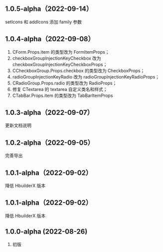 ## 1.0.5-alpha（2022-09-14）
setIcons 和 addIcons 添加 family 参数
## 1.0.4-alpha（2022-09-08）
1. CForm.Props.item 的类型改为 FormItemProps；
2. checkboxGroupInjectionKeyCheckbox 改为 checkboxGroupInjectionKeyCheckboxProps；
3. CCheckboxGroup.Props.checkbox 的类型改为 CheckboxProps；
4. radioGroupInjectionKeyRadio 改为 radioGroupInjectionKeyRadioProps；
5. CRadioGroup.Props.radio 的类型改为 RadioProps；
6. 修复 CTextarea 的 textarea 自定义类名和样式；
7. CTabBar.Props.item 的类型改为 TabBarItemProps
## 1.0.3-alpha（2022-09-07）
更新文档说明
## 1.0.2-alpha（2022-09-05）
完善导出
## 1.0.1-alpha（2022-09-02）
降低 HbuilderX 版本
## 1.0.1-alpha（2022-09-02）
降低 HbuilderX 版本
## 1.0.0-alpha (2022-08-26)

1. 初版
